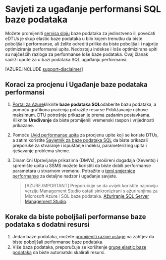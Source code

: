 <properties
    pageTitle="Performanse baze podataka SQL usklađivanje Savjeti | Microsoft Azure"
    description="Savjeti za ugađanju u bazi podataka SQL Azure putem procjenu i poboljšanja performansi."
    services="sql-database"
    documentationCenter=""
    authors="v-shysun"
    manager="felixwu"
    editor=""
    keywords="performanse SQL ugađanju performansi baze podataka ugađanju performansi sql usklađivanje savjete za ugađanje performansi baze podataka sql"/>

<tags
    ms.service="sql-database"
    ms.workload="data-management"
    ms.tgt_pltfrm="na"
    ms.devlang="na"
    ms.topic="article"
    ms.date="09/13/2016"
    ms.author="v-shysun"/>

# <a name="sql-database-performance-tuning-tips"></a>Savjeti za ugađanje performansi SQL baze podataka
Možete promijeniti [servisa sloju](sql-database-service-tiers.md) baze podataka za jedinstveno ili povećati eDTUs je skup elastic baze podataka u bilo kojem trenutku da biste poboljšali performanse, ali želite odrediti prilike da biste poboljšali i najprije optimiziranja performansi upita. Nedostaju indekse i loše optimizirana upiti su najčešćih razloga za performanse loše baze podataka. Ovaj članak sadrži upute za u bazi podataka SQL ugađanju performansi.

[AZURE.INCLUDE [support-disclaimer](../../includes/support-disclaimer.md)]

## <a name="steps-to-evaluate-and-tune-database-performance"></a>Koraci za procjenu i Ugađanje baze podataka performansi
1.  [Portal za Azure](https://portal.azure.com)kliknite **baze podataka SQL**odaberite bazu podataka, a pomoću grafikona praćenja potražite resurse Približavanje njihove maksimum. DTU potrošnje prikazan je prema zadanim postavkama. Kliknite **Uređivanje** da biste promijenili vremenski raspon i vrijednosti prikazane.
2.  Pomoću [Uvid performanse upita](sql-database-query-performance.md) za procjenu upite koji se koriste DTUs, a zatim koristite [Savjetnik za baze podataka SQL](sql-database-advisor.md) da biste prikazali preporuke za stvaranje i ispuštanje indeksi, parameterizing upita i rješavanje problema sheme.
3.  Dinamični Upravljanje prikazima (DMVs), prošireni događaja (Xevents) i spremište upita u SSMS možete koristiti da biste dobili performanse parametara u stvarnom vremenu. Potražite u [temi smjernice performanse](sql-database-performance-guidance.md) za detaljne nadzor i ugađanje savjete.


    > [AZURE.IMPORTANT] Preporučuje se da uvijek koristite najnoviju verziju Management Studio ostati sinkronizirani s ažuriranjima za Microsoft Azure i SQL baze podataka. [Ažuriranje SQL Server Management Studio](https://msdn.microsoft.com/library/mt238290.aspx).


## <a name="steps-to-improve-database-performance-with-more-resources"></a>Korake da biste poboljšali performanse baze podataka s dodatni resursi
1.  Jedan baze podataka, možete [promijeniti razine usluge](sql-database-scale-up.md) na zahtjev da biste poboljšali performanse baze podataka.
2.  Više baza podataka, preporučuje se korištenje [grupe elastic baze podataka](sql-database-elastic-pool-guidance.md) da biste automatski skalirali resursi.
